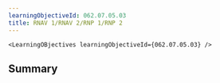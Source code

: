 ```yaml
---
learningObjectiveId: 062.07.05.03
title: RNAV 1/RNAV 2/RNP 1/RNP 2
---
```


```tsx eval
<LearningOBjectives learningObjectiveId={062.07.05.03} />
```

## Summary
